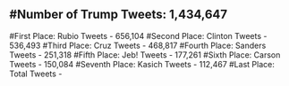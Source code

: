 #Number of Trump Tweets: 1,434,647
---
#First Place: Rubio Tweets - 656,104
#Second Place: Clinton Tweets - 536,493
#Third Place: Cruz Tweets - 468,817
#Fourth Place: Sanders Tweets - 251,318
#Fifth Place: Jeb! Tweets - 177,261
#Sixth Place: Carson Tweets - 150,084
#Seventh Place: Kasich Tweets - 112,467
#Last Place: Total Tweets -  
